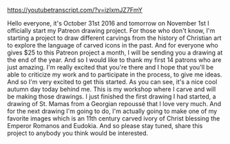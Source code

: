https://youtubetranscript.com/?v=izlxmJZ7FmY

 Hello everyone, it's October 31st 2016 and tomorrow on November 1st I officially start my Patreon drawing project. For those who don't know, I'm starting a project to draw different carvings from the history of Christian art to explore the language of carved icons in the past. And for everyone who gives $25 to this Patreon project a month, I will be sending you a drawing at the end of the year. And so I would like to thank my first 14 patrons who are just amazing. I'm really excited that you're there and I hope that you'll be able to criticize my work and to participate in the process, to give me ideas. And so I'm very excited to get this started. As you can see, it's a nice cool autumn day today behind me. This is my workshop where I carve and will be making those drawings. I just finished the first drawing I had started, a drawing of St. Mamas from a Georgian repoussé that I love very much. And for the next drawing I'm going to do, I'm actually going to make one of my favorite images which is an 11th century carved ivory of Christ blessing the Emperor Romanos and Eudokia. And so please stay tuned, share this project to anybody you think would be interested.
